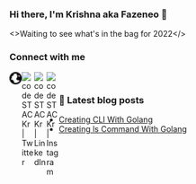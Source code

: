 ### Hi there, I'm Krishna aka Fazeneo 👋

<>Waiting to see what's in the bag for 2022</>

### Connect with me
[<img align="left" alt="codeSTACKr.com" width="22px" src="https://raw.githubusercontent.com/iconic/open-iconic/master/svg/globe.svg" />](https://m-krishna.github.io)
[<img align="left" alt="codeSTACKr | Twitter" width="22px" src="https://cdn.jsdelivr.net/npm/simple-icons@v3/icons/twitter.svg" />](https://twitter.com/krishna_m_krish)
[<img align="left" alt="codeSTACKr | LinkedIn" width="22px" src="https://cdn.jsdelivr.net/npm/simple-icons@v3/icons/linkedin.svg" />](www.linkedin.com/in/krishna-murugan)
[<img align="left" alt="codeSTACKr | Instagram" width="22px" src="https://cdn.jsdelivr.net/npm/simple-icons@v3/icons/instagram.svg" />](https://www.instagram.com/fazeneo/)

<br />

### 📕 Latest blog posts
<!-- BLOG-POST-LIST:START -->
- [Creating CLI With Golang](/posts/create-cli-with-golang/)
- [Creating ls Command With Golang](/posts/create-ls-command-with-golang/)
<!-- BLOG-POST-LIST:END -->
